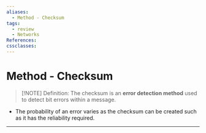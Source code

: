 ```yaml
---
aliases:
  - Method - Checksum
tags:
  - review
  - Networks
References: 
cssclasses:
---
```

# Method - Checksum
 
> [!NOTE] Definition: 
> The checksum is an **error detection method** used to detect bit errors within a message. 
+ The probability of an error varies as the checksum can be created such as it has the reliability required.
***